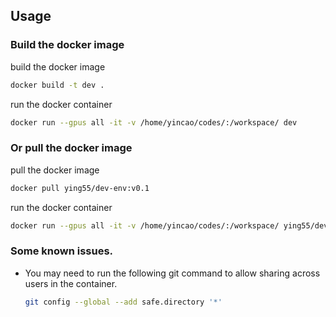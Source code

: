 ## Usage

### Build the docker image

build the docker image

```bash
docker build -t dev .
```

run the docker container

```bash
docker run --gpus all -it -v /home/yincao/codes/:/workspace/ dev
```

### Or pull the docker image

pull the docker image

```bash
docker pull ying55/dev-env:v0.1
```

run the docker container

```bash
docker run --gpus all -it -v /home/yincao/codes/:/workspace/ ying55/dev-env:v0.1
```

### Some known issues.

- You may need to run the following git command to allow sharing across users in the container.

  ```bash
  git config --global --add safe.directory '*'
  ```
